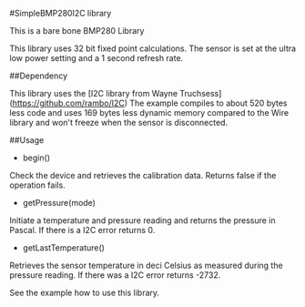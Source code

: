 #SimpleBMP280I2C library

This is a bare bone BMP280 Library

This library uses 32 bit fixed point calculations.
The sensor is set at the ultra low power setting and a 1 second refresh rate.

##Dependency

This library uses the [I2C library from Wayne Truchsess] (https://github.com/rambo/I2C)
The example compiles to about 520 bytes less code and uses 169 bytes less dynamic memory compared to the Wire library and won't freeze when the sensor is disconnected.

##Usage

* begin()

 Check the device and retrieves the calibration data.  Returns false if the operation fails.

* getPressure(mode)

 Initiate a temperature and pressure reading and returns the pressure in Pascal.  If there is a I2C error returns 0.

* getLastTemperature()

 Retrieves the sensor temperature in deci Celsius as measured during the pressure reading.  If there was
a I2C error returns -2732.

See the example how to use this library.

 
